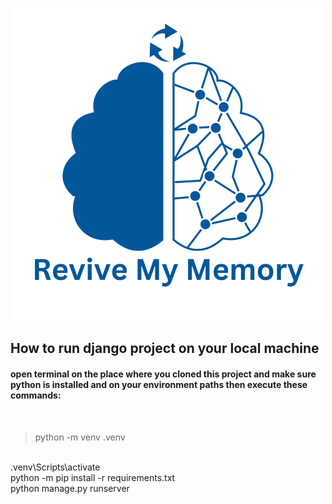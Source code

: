 <p align="center">
  <img src="Documentation/Revive my memory (1).png" />
</p>

## How to run django project on your local machine
#### open terminal on the place where you cloned this project and make sure python is installed and on your environment paths then execute these commands:
<br>

>python -m venv .venv
<br>
.venv\Scripts\activate
<br>
python -m pip install -r requirements.txt
<br>
python manage.py runserver



